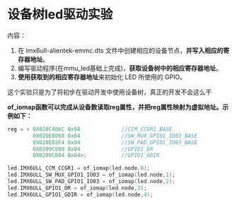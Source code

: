 # 设备树led驱动实验

内容：

1. 在 imx6ull-alientek-emmc.dts 文件中创建相应的设备节点，**并写入相应的寄存器地址**。
2. 编写驱动程序(在mmu_led基础上完成)，**获取设备树中的相应寄存器地址**。
3. **使用获取到的相应寄存器地址**来初始化 LED 所使用的 GPIO。

这个实验只是为了将初步在驱动开发中使用设备树，真正的开发不会这么干



**of_iomap函数可以完成从设备数读取reg属性，并把reg属性映射为虚拟地址。示例如下：**

```c
reg = <	0X020C406C 0x04				//CCM_CCGR1_BASE
        0X020E0068 0x04				//SW_MUX_GPIO1_IO03_BASE
        0X020E02F4 0x04				//SW_PAD_GPIO1_IO03_BASE
        0X0209C000 0x04				//GPIO1_DR
        0X0209C004 0x04>;			//GPIO1_GDIR
```



```c
led.IMX6ULL_CCM_CCGR1 = of_iomap(led.node,0);
led.IMX6ULL_SW_MUX_GPIO1_IO03 = of_iomap(led.node,1);
led.IMX6ULL_SW_PAD_GPIO1_IO03 = of_iomap(led.node,2);
led.IMX6ULL_GPIO1_DR = of_iomap(led.node,3);
led.IMX6ULL_GPIO1_GDIR = of_iomap(led.node,4);
```

